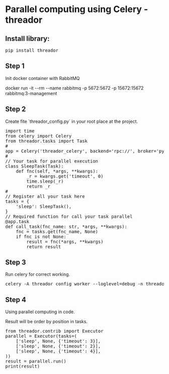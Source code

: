 <html>
<h1>Parallel computing using Celery - <b>threador</b></h1>

<h2> Install library:</h2>
<pre>pip install threador</pre>


<h2>Step 1</h2>
<p>Init docker container with RabbitMQ</p>
<p>docker run -it --rm --name rabbitmq -p 5672:5672 -p 15672:15672 rabbitmq:3-management</p>

<h2>Step 2</h2>
<p>Create fite `threador_config.py` in your root place at the project.</p>
<pre>
import time
from celery import Celery
from threador.tasks import Task
#
app = Celery('threador_celery', backend='rpc://', broker='pyamqp://guest@localhost//')
#
// Your task for parallel execution
class SleepTask(Task):
    def fnc(self, *args, **kwargs):
        _r = kwargs.get('timeout', 0)
        time.sleep(_r)
        return _r
#
// Register all your task here
tasks = {
    'sleep': SleepTask(),
}
// Required function for call your task parallel
@app.task
def call_task(fnc_name: str, *args, **kwargs):
    fnc = tasks.get(fnc_name, None)
    if fnc is not None:
        result = fnc(*args, **kwargs)
        return result
</pre>
<h2>Step 3</h2>
<p>Run celery for correct working.</p>
<pre>celery -A threador_config worker --loglevel=debug -n threador_celery@parallel</pre>

<h2>Step 4</h2>
<p>Using parallel computing in code.</p>
<p>Result will be order by position in tasks.</p>
<pre>
from threador.contrib import Executor
parallel = Executor(tasks=(
    ['sleep', None, {'timeout': 3}],
    ['sleep', None, {'timeout': 2}],
    ['sleep', None, {'timeout': 4}],
))
result = parallel.run()
print(result)
</pre>
</html>
